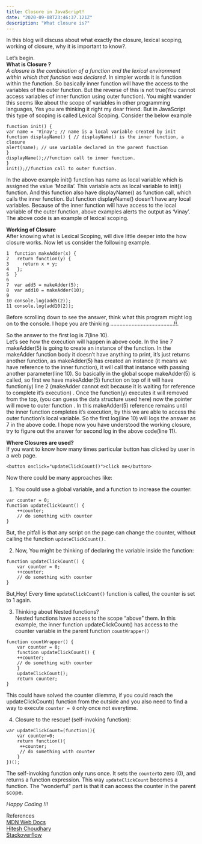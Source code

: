```yaml
---
title: Closure in JavaScript!
date: "2020-09-08T23:46:37.121Z"
description: "What closure is?"
---
```


In this blog will discuss about what exactly the closure, lexical scoping, working of closure, why it is important to know?.

Let’s begin.<br/>
**What is Closure ?** <br/>
_A closure is the combination of a function and the lexical environment within which that function was declared_. In simpler words it is function within the function. So basically inner function will have the access to the variables of the outer function. But the reverse of this is not true(You cannot access variables of inner function using outer function). You might wander this seems like about the scope of variables in other programming languages, Yes you are thinking it right my dear friend. But in JavaScript this type of scoping is called Lexical Scoping.
Consider the below example

```
function init() {
var name = 'Vinay'; // name is a local variable created by init
function displayName() { // displayName() is the inner function, a closure
alert(name); // use variable declared in the parent function
}
displayName();//function call to inner function.
}
init();//function call to outer function.
```

In the above example init() function has name as local variable which is assigned the value ‘Mozilla’. This variable acts as local variable to init() function. And this function also have displayName() as function call, which calls the inner function. But function displayName() doesn’t have any local variables. Because of the inner function will have access to the local variable of the outer function, above examples alerts the output as ‘Vinay’. The above code is an example of lexical scoping.

**Working of Closure**<br/>
After knowing what is Lexical Scoping, will dive little deeper into the how closure works. Now let us consider the following example.

```
1  function makeAdder(x) {
2   return function(y) {
3     return x + y;
4   };
5  }
6
7  var add5 = makeAdder(5);
8  var add10 = makeAdder(10);
9
10 console.log(add5(2));
11 console.log(add10(2));
```

Before scrolling down to see the answer, think what this program might log on to the console. I hope you are thinking ……………………………………!!.

So the answer to the first log is 7(line 10).<br/>
Let’s see how the execution will happen in above code. In the line 7 makeAdder(5) is going to create an instance of the function. In the makeAdder function body it doesn’t have anything to print, it’s just returns another function, as makeAdder(5) has created an instance (it means we have reference to the inner function), it will call that instance with passing another parameter(line 10). So basically in the global scope makeAdder(5) is called, so first we have makeAdder(5) function on top of it will have function(y) line 2 (makeAdder cannot exit because it is waiting for reference to complete it’s execution) . Once the function(y) executes it will removed from the top, (you can guess the data structure used here) now the pointer will move to outer function . In this makeAdder(5) reference remains until the inner function completes it’s execution, by this we are able to access the outer function’s local variable. So the first log(line 10) will logs the answer as 7 in the above code. I hope now you have understood the working closure, try to figure out the answer for second log in the above code(line 11).

**Where Closures are used?**<br/>
If you want to know how many times particular button has clicked by user in a web page.

```
<button onclick="updateClickCount()">click me</button>
```

Now there could be many approaches like:<br/>

1. You could use a global variable, and a function to increase the counter:

```
var counter = 0;
function updateClickCount() {
    ++counter;
    // do something with counter
}
```

But, the pitfall is that any script on the page can change the counter, without calling the function `updateClickCount().`

2. Now, You might be thinking of declaring the variable inside the function:<br/>

```
function updateClickCount() {
    var counter = 0;
    ++counter;
    // do something with counter
}
```

But,Hey! Every time `updateClickCount()` function is called, the counter is set to 1 again.

3. Thinking about Nested functions?<br/>
   Nested functions have access to the scope “above” them.
   In this example, the inner function updateClickCount() has access to the counter variable in the parent function `countWrapper()`

```
function countWrapper() {
    var counter = 0;
    function updateClickCount() {
    ++counter;
    // do something with counter
    }
    updateClickCount();
    return counter;
}
```

This could have solved the counter dilemma, if you could reach the updateClickCount() function from the outside and you also need to find a way to execute `counter = 0` only once not everytime.

4. Closure to the rescue! (self-invoking function):<br/>

```
var updateClickCount=(function(){
    var counter=0;
    return function(){
     ++counter;
     // do something with counter
    }
})();
```

The self-invoking function only runs once. It sets the `counter`to zero (0), and returns a function expression. This way `updateClickCount` becomes a function. The "wonderful" part is that it can access the counter in the parent scope.

_Happy Coding !!!_

References <br/>
[MDN Web Docs](https://developer.mozilla.org/en-US/docs/Web/JavaScript/Closures)<br/>
[Hitesh Choudhary](https://www.youtube.com/user/hiteshitube)<br/>
[Stackoverflow](https://stackoverflow.com/questions/2728278/what-is-a-practical-use-for-a-closure-in-javascript)
